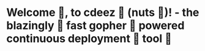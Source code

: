 # Welcome 👋, to cdeez 👀 (nuts 🌰)! - the blazingly 🚀 fast gopher 🐹 powered continuous deployment 🫙 tool 🧰

